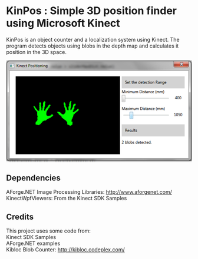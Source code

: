 # KinPos : Simple 3D position finder using Microsoft Kinect

KinPos is an object counter and a localization system using Kinect. The program detects objects using blobs in the depth map and calculates it position in the 3D space.  

![Screenshot](https://github.com/pvishal/kinpos/raw/master/media/kinpos.png)  

## Dependencies
AForge.NET Image Processing Libraries: http://www.aforgenet.com/   
KinectWpfViewers: From the Kinect SDK Samples   

## Credits
This project uses some code from:  
Kinect SDK Samples   
AForge.NET examples   
Kibloc Blob Counter: http://kibloc.codeplex.com/   

